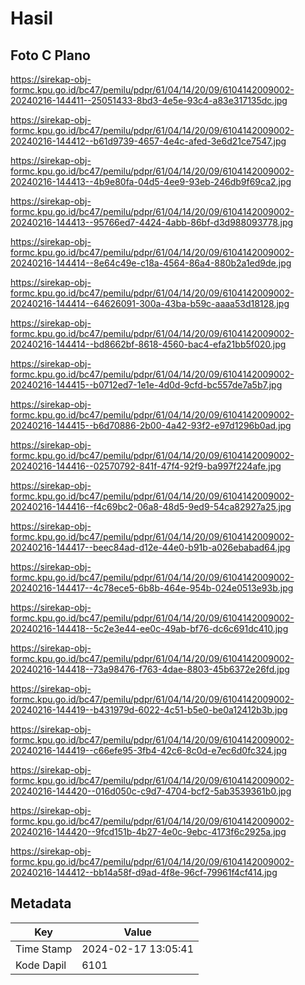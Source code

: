 # Hasil

## Foto C Plano

https://sirekap-obj-formc.kpu.go.id/bc47/pemilu/pdpr/61/04/14/20/09/6104142009002-20240216-144411--25051433-8bd3-4e5e-93c4-a83e317135dc.jpg

https://sirekap-obj-formc.kpu.go.id/bc47/pemilu/pdpr/61/04/14/20/09/6104142009002-20240216-144412--b61d9739-4657-4e4c-afed-3e6d21ce7547.jpg

https://sirekap-obj-formc.kpu.go.id/bc47/pemilu/pdpr/61/04/14/20/09/6104142009002-20240216-144413--4b9e80fa-04d5-4ee9-93eb-246db9f69ca2.jpg

https://sirekap-obj-formc.kpu.go.id/bc47/pemilu/pdpr/61/04/14/20/09/6104142009002-20240216-144413--95766ed7-4424-4abb-86bf-d3d988093778.jpg

https://sirekap-obj-formc.kpu.go.id/bc47/pemilu/pdpr/61/04/14/20/09/6104142009002-20240216-144414--8e64c49e-c18a-4564-86a4-880b2a1ed9de.jpg

https://sirekap-obj-formc.kpu.go.id/bc47/pemilu/pdpr/61/04/14/20/09/6104142009002-20240216-144414--64626091-300a-43ba-b59c-aaaa53d18128.jpg

https://sirekap-obj-formc.kpu.go.id/bc47/pemilu/pdpr/61/04/14/20/09/6104142009002-20240216-144414--bd8662bf-8618-4560-bac4-efa21bb5f020.jpg

https://sirekap-obj-formc.kpu.go.id/bc47/pemilu/pdpr/61/04/14/20/09/6104142009002-20240216-144415--b0712ed7-1e1e-4d0d-9cfd-bc557de7a5b7.jpg

https://sirekap-obj-formc.kpu.go.id/bc47/pemilu/pdpr/61/04/14/20/09/6104142009002-20240216-144415--b6d70886-2b00-4a42-93f2-e97d1296b0ad.jpg

https://sirekap-obj-formc.kpu.go.id/bc47/pemilu/pdpr/61/04/14/20/09/6104142009002-20240216-144416--02570792-841f-47f4-92f9-ba997f224afe.jpg

https://sirekap-obj-formc.kpu.go.id/bc47/pemilu/pdpr/61/04/14/20/09/6104142009002-20240216-144416--f4c69bc2-06a8-48d5-9ed9-54ca82927a25.jpg

https://sirekap-obj-formc.kpu.go.id/bc47/pemilu/pdpr/61/04/14/20/09/6104142009002-20240216-144417--beec84ad-d12e-44e0-b91b-a026ebabad64.jpg

https://sirekap-obj-formc.kpu.go.id/bc47/pemilu/pdpr/61/04/14/20/09/6104142009002-20240216-144417--4c78ece5-6b8b-464e-954b-024e0513e93b.jpg

https://sirekap-obj-formc.kpu.go.id/bc47/pemilu/pdpr/61/04/14/20/09/6104142009002-20240216-144418--5c2e3e44-ee0c-49ab-bf76-dc6c691dc410.jpg

https://sirekap-obj-formc.kpu.go.id/bc47/pemilu/pdpr/61/04/14/20/09/6104142009002-20240216-144418--73a98476-f763-4dae-8803-45b6372e26fd.jpg

https://sirekap-obj-formc.kpu.go.id/bc47/pemilu/pdpr/61/04/14/20/09/6104142009002-20240216-144419--b431979d-6022-4c51-b5e0-be0a12412b3b.jpg

https://sirekap-obj-formc.kpu.go.id/bc47/pemilu/pdpr/61/04/14/20/09/6104142009002-20240216-144419--c66efe95-3fb4-42c6-8c0d-e7ec6d0fc324.jpg

https://sirekap-obj-formc.kpu.go.id/bc47/pemilu/pdpr/61/04/14/20/09/6104142009002-20240216-144420--016d050c-c9d7-4704-bcf2-5ab3539361b0.jpg

https://sirekap-obj-formc.kpu.go.id/bc47/pemilu/pdpr/61/04/14/20/09/6104142009002-20240216-144420--9fcd151b-4b27-4e0c-9ebc-4173f6c2925a.jpg

https://sirekap-obj-formc.kpu.go.id/bc47/pemilu/pdpr/61/04/14/20/09/6104142009002-20240216-144412--bb14a58f-d9ad-4f8e-96cf-79961f4cf414.jpg


## Metadata

| Key        | Value               |
| ---------- | ------------------- |
| Time Stamp | 2024-02-17 13:05:41 |
| Kode Dapil | 6101                |



